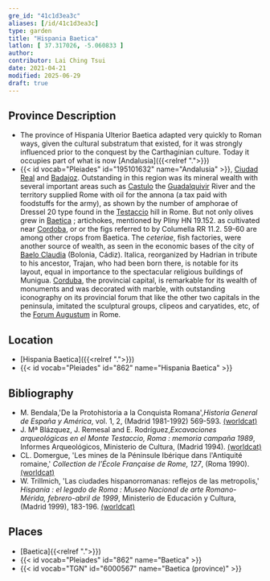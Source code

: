 ```yaml
---
gre_id: "41c1d3ea3c"
aliases: [/id/41c1d3ea3c]
type: garden
title: "Hispania Baetica"
latlon: [ 37.317026, -5.060833 ]
author:
contributor: Lai Ching Tsui
date: 2021-04-21
modified: 2025-06-29
draft: true
---
```


## Province Description

- The province of Hispania Ulterior Baetica adapted very quickly to Roman ways, given the cultural substratum that existed, for it was strongly influenced prior to the conquest by the Carthaginian culture. Today it occupies part of what is now [Andalusia]({{<relref ".">}})
- {{< id vocab="Pleiades" id="195101632" name="Andalusia" >}}, [Ciudad Real](link) and [Badajoz](https://pleiades.stoa.org/places/931117398). Outstanding in this region was its mineral wealth with several important areas such as [Castulo](https://pleiades.stoa.org/places/265855) the [Guadalquivir](link) River and the territory supplied Rome with oil for the annona (a tax paid with foodstuffs for the army), as shown by the number of amphorae of Dressel 20 type found in the [Testaccio](https://pleiades.stoa.org/places/375710890) hill in Rome.  But not only olives grew in [Baetica](https://pleiades.stoa.org/places/862) ; artichokes, mentioned by Pliny HN 19.152. as cultivated near [Cordoba](link), or or the figs referred to by Columella RR 11.2. 59-60 are among other crops from Baetica. The *ceteriae*, fish factories, were another source of wealth, as seen in the economic bases of the city of [Baelo Claudia](link) (Bolonia, Cádiz). Italica, reorganized by Hadrian in tribute to his ancestor, Trajan, who had been born there, is notable for its layout, equal in importance to the spectacular religious buildings of Munigua. [Corduba](link), the provincial capital, is remarkable for its wealth of monuments and was decorated with marble, with outstanding iconography on its provincial forum that like the other two capitals in the peninsula, imitated the sculptural groups, clipeos and caryatides, etc, of the [Forum Augustum](https://pleiades.stoa.org/places/47606496) in Rome.

## Location

- [Hispania Baetica]({{<relref ".">}})
- {{< id vocab="Pleiades" id="862" name="Hispania Baetica" >}}

<!-- ## Maps -->

<!-- ## Images -->

<!-- ## Dates -->

## Bibliography

* M. Bendala,'De la Protohistoria a la Conquista Romana',*Historia General de España y América*, vol. 1, 2, (Madrid 1981-1992) 569-593. [(worldcat)](https://search.worldcat.org/title/506194962)
* J. Mª Blázquez, J. Remesal and E. Rodríguez,*Excavaciones arqueológicas en el Monte Testaccio, Roma : memoria campaña 1989*, Informes Arqueológicos, Ministerio de Cultura, (Madrid 1994). [(worldcat)](https://search.worldcat.org/title/506194962)
* CL. Domergue, 'Les mines de la Péninsule Ibérique dans l'Antiquité romaine,' *Collection de l'École Française de Rome, 127*, (Roma 1990). [(worldcat)](https://search.worldcat.org/title/1039552105)
* W. Trillmich, 'Las ciudades hispanorromanas: reflejos de las metropolis,' *Hispania : el legado de Roma : Museo Nacional de arte Romano-Mérida, febrero-abril de 1999*, Ministerio de Educación y Cultura, (Madrid 1999), 183-196. [(worldcat)](https://search.worldcat.org/title/66909836)

## Places

- [Baetica]{{<relref ".">}})
- {{< id vocab="Pleiades" id="862" name="Baetica" >}}
- {{< id vocab="TGN" id="6000567" name="Baetica (province)" >}}

